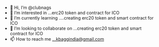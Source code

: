 - 👋 Hi, I’m @clubnags
- 👀 I’m interested in ...erc20 token and contract for ICO
- 🌱 I’m currently learning ....creating erc20 token and smart contract for ICO
- 💞️ I’m looking to collaborate on ...creating erc20 token and smart contract for ICO
- 📫 How to reach me ...kbaggindia@gmail.com

<!---
clubnags/clubnags is a ✨ special ✨ repository because its `README.md` (this file) appears on your GitHub profile.
You can click the Preview link to take a look at your changes.
--->

